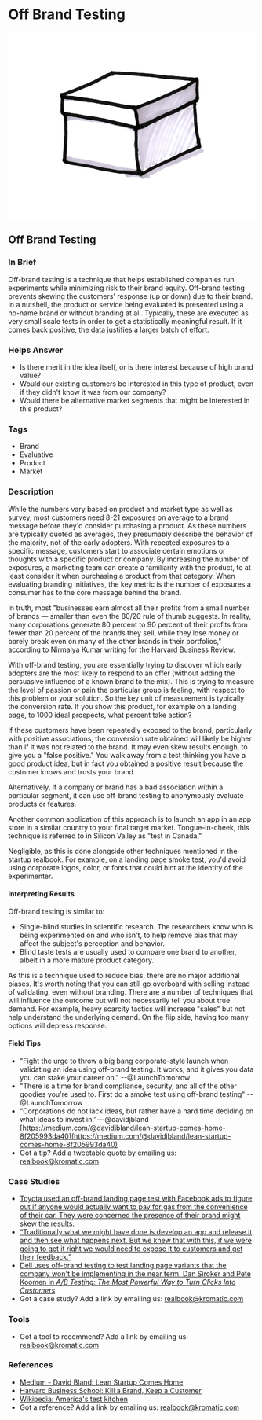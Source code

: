 # Off Brand Testing

![](../.gitbook/assets/illustration-off-brand-testing.png)

## Off Brand Testing

### In Brief

Off-brand testing is a technique that helps established companies run experiments while minimizing risk to their brand equity. Off-brand testing prevents skewing the customers' response \(up or down\) due to their brand. In a nutshell, the product or service being evaluated is presented using a no-name brand or without branding at all. Typically, these are executed as very small scale tests in order to get a statistically meaningful result. If it comes back positive, the data justifies a larger batch of effort.

### Helps Answer

* Is there merit in the idea itself, or is there interest because of high brand value?
* Would our existing customers be interested in this type of product, even if they didn't know it was from our company?
* Would there be alternative market segments that might be interested in this product?

### Tags

* Brand
* Evaluative
* Product
* Market

### Description

While the numbers vary based on product and market type as well as survey, most customers need 8-21 exposures on average to a brand message before they'd consider purchasing a product. As these numbers are typically quoted as averages, they presumably describe the behavior of the majority, not of the early adopters. With repeated exposures to a specific message, customers start to associate certain emotions or thoughts with a specific product or company. By increasing the number of exposures, a marketing team can create a familiarity with the product, to at least consider it when purchasing a product from that category. When evaluating branding initiatives, the key metric is the number of exposures a consumer has to the core message behind the brand.

In truth, most "businesses earn almost all their profits from a small number of brands — smaller than even the 80/20 rule of thumb suggests. In reality, many corporations generate 80 percent to 90 percent of their profits from fewer than 20 percent of the brands they sell, while they lose money or barely break even on many of the other brands in their portfolios," according to Nirmalya Kumar writing for the Harvard Business Review.

With off-brand testing, you are essentially trying to discover which early adopters are the most likely to respond to an offer \(without adding the persuasive influence of a known brand to the mix\). This is trying to measure the level of passion or pain the particular group is feeling, with respect to this problem or your solution. So the key unit of measurement is typically the conversion rate. If you show this product, for example on a landing page, to 1000 ideal prospects, what percent take action?

If these customers have been repeatedly exposed to the brand, particularly with positive associations, the conversion rate obtained will likely be higher than if it was not related to the brand. It may even skew results enough, to give you a "false positive." You walk away from a test thinking you have a good product idea, but in fact you obtained a positive result because the customer knows and trusts your brand.

Alternatively, if a company or brand has a bad association within a particular segment, it can use off-brand testing to anonymously evaluate products or features.

Another common application of this approach is to launch an app in an app store in a similar country to your final target market. Tongue-in-cheek, this technique is referred to in Silicon Valley as "test in Canada."

Negligible, as this is done alongside other techniques mentioned in the startup realbook. For example, on a landing page smoke test, you'd avoid using corporate logos, color, or fonts that could hint at the identity of the experimenter.

#### Interpreting Results

Off-brand testing is similar to:

* Single-blind studies in scientific research. The researchers know who is being experimented on and who isn't, to help remove bias that may affect the subject's perception and behavior. 
* Blind taste tests are usually used to compare one brand to another, albeit in a more mature product category. 

As this is a technique used to reduce bias, there are no major additional biases. It's worth noting that you can still go overboard with selling instead of validating, even without branding. There are a number of techniques that will influence the outcome but will not necessarily tell you about true demand. For example, heavy scarcity tactics will increase "sales" but not help understand the underlying demand. On the flip side, having too many options will depress response.

#### Field Tips

* "Fight the urge to throw a big bang corporate-style launch when validating an idea using off-brand testing. It works, and it gives you data you can stake your career on." --@LaunchTomorrow
* "There is a time for brand compliance, security, and all of the other goodies you're used to. First do a smoke test using off-brand testing" --@LaunchTomorrow
* “Corporations do not lack ideas, but rather have a hard time deciding on what ideas to invest in.” — @davidjbland [https://medium.com/@davidjbland/lean-startup-comes-home-8f205993da40](https://medium.com/@davidjbland/lean-startup-comes-home-8f205993da40)
* Got a tip? Add a tweetable quote by emailing us: [realbook@kromatic.com](mailto:realbook@kromatic.com)

### Case Studies

* [Toyota used an off-brand landing page test with Facebook ads to figure out if anyone would actually want to pay for gas from the convenience of their car. They were concerned the presence of their brand might skew the results.](https://medium.com/@davidjbland/lean-startup-comes-home-8f205993da40)
* [“Traditionally what we might have done is develop an app and release it and then see what happens next. But we knew that with this, if we were going to get it right we would need to expose it to customers and get their feedback.”](https://www.designweek.co.uk/issues/2-8-march-2015-2/natwest-in-off-brand-and-disruptive-beta-testing-for-new-services/)
* [Dell uses off-brand testing to test landing page variants that the company won't be implementing in the near term. Dan Siroker and Pete Koomen in _A/B Testing: The Most Powerful Way to Turn Clicks Into Customers_](http://www.abtestingbook.com/)
* Got a case study? Add a link by emailing us: [realbook@kromatic.com](mailto:realbook@kromatic.com) 

### Tools

* Got a tool to recommend? Add a link by emailing us: [realbook@kromatic.com](mailto:realbook@kromatic.com)

### References

* [Medium - David Bland: Lean Startup Comes Home](https://medium.com/@davidjbland/lean-startup-comes-home-8f205993da40)
* [Harvard Business School: Kill a Brand, Keep a Customer](https://hbr.org/2003/12/kill-a-brand-keep-a-customer)
* [Wikipedia: America's test kitchen](https://en.wikipedia.org/wiki/America's_Test_Kitchen)
* Got a reference? Add a link by emailing us: [realbook@kromatic.com](https://github.com/trikro/the-real-startup-book/tree/6a17bc36666863334ffdefad4f2a9abf3e12ce13/part7-out-of-the-box/realbook@kromatic.com)

